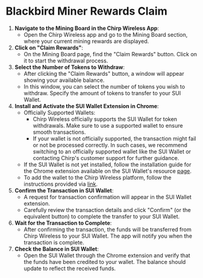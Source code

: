 # Blackbird Miner Rewards Claim

1. **Navigate to the Mining Board in the Chirp Wireless App**:
   * Open the Chirp Wireless app and go to the Mining Board section, where your current mining rewards are displayed.
2. **Click on "Claim Rewards"**:
   * On the Mining Board page, find the "Claim Rewards" button. Click on it to start the withdrawal process.
3. **Select the Number of Tokens to Withdraw**:
   * After clicking the "Claim Rewards" button, a window will appear showing your available balance.
   * In this window, you can select the number of tokens you wish to withdraw. Specify the amount of tokens to transfer to your SUI Wallet.
4. **Install and Activate the SUI Wallet Extension in Chrome**:
   * Officially Supported Wallets:
     * Chirp Wireless officially supports the SUI Wallet for token withdrawals. Make sure to use a supported wallet to ensure smooth transactions.
     * If your wallet is not officially supported, the transaction might fail or not be processed correctly. In such cases, we recommend switching to an officially supported wallet like the SUI Wallet or contacting Chirp's customer support for further guidance.
   * If the SUI Wallet is not yet installed, follow the installation guide for the Chrome extension available on the SUI Wallet's resource [page](https://blog.sui.io/sui-wallets/).
   * To add the wallet to the Chirp Wireless platform, follow the instructions provided via [link](https://docs.chirptoken.io/Chirp%20Network/Rewards/).
5. **Confirm the Transaction in SUI Wallet**:
   * A request for transaction confirmation will appear in the SUI Wallet extension.
   * Carefully review the transaction details and click "Confirm" (or the equivalent button) to complete the transfer to your SUI Wallet.
6. **Wait for the Transaction to Complete**:
   * After confirming the transaction, the funds will be transferred from Chirp Wireless to your SUI Wallet. The app will notify you when the transaction is complete.
7. **Check the Balance in SUI Wallet**:
   * Open the SUI Wallet through the Chrome extension and verify that the funds have been credited to your wallet. The balance should update to reflect the received funds.

